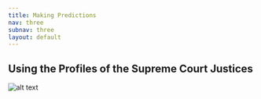 ```yaml
---
title: Making Predictions
nav: three
subnav: three
layout: default
---
```


## Using the Profiles of the Supreme Court Justices

![alt text]({{site.baseurl}}img/ROC.png "Title")